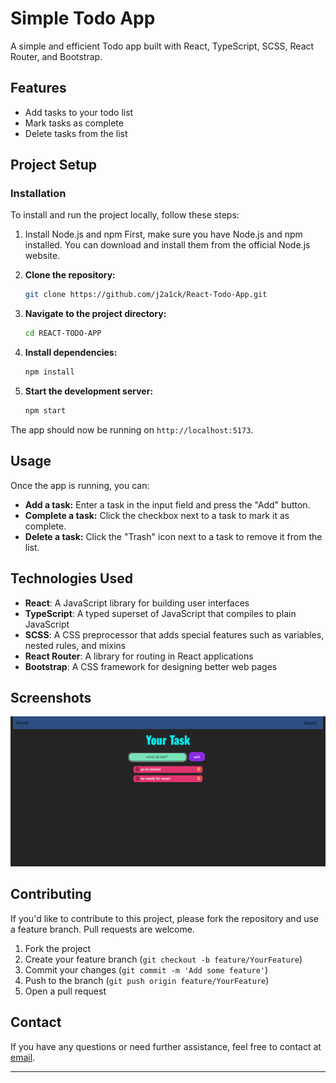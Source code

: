 # Simple Todo App

A simple and efficient Todo app built with React, TypeScript, SCSS, React Router, and Bootstrap.

## Features

- Add tasks to your todo list
- Mark tasks as complete
- Delete tasks from the list

## Project Setup

### Installation

To install and run the project locally, follow these steps:

1. Install Node.js and npm
First, make sure you have Node.js and npm installed. You can download and install them from the official Node.js website.

2. **Clone the repository:**

    ```bash
    git clone https://github.com/j2a1ck/React-Todo-App.git
    ```

3. **Navigate to the project directory:**

    ```bash
    cd REACT-TODO-APP
    ```

4. **Install dependencies:**

    ```bash
    npm install
    ```

5. **Start the development server:**

    ```bash
    npm start
    ```

The app should now be running on `http://localhost:5173`.

## Usage

Once the app is running, you can:

- **Add a task:** Enter a task in the input field and press the "Add" button.
- **Complete a task:** Click the checkbox next to a task to mark it as complete.
- **Delete a task:** Click the "Trash" icon next to a task to remove it from the list.

## Technologies Used

- **React**: A JavaScript library for building user interfaces
- **TypeScript**: A typed superset of JavaScript that compiles to plain JavaScript
- **SCSS**: A CSS preprocessor that adds special features such as variables, nested rules, and mixins
- **React Router**: A library for routing in React applications
- **Bootstrap**: A CSS framework for designing better web pages

## Screenshots

![Todo App Screenshot](./public/todo.png)

## Contributing

If you'd like to contribute to this project, please fork the repository and use a feature branch. Pull requests are welcome.

1. Fork the project
2. Create your feature branch (`git checkout -b feature/YourFeature`)
3. Commit your changes (`git commit -m 'Add some feature'`)
4. Push to the branch (`git push origin feature/YourFeature`)
5. Open a pull request

## Contact

If you have any questions or need further assistance, feel free to contact at [email](jack.70aw@gmail.com). 

---
